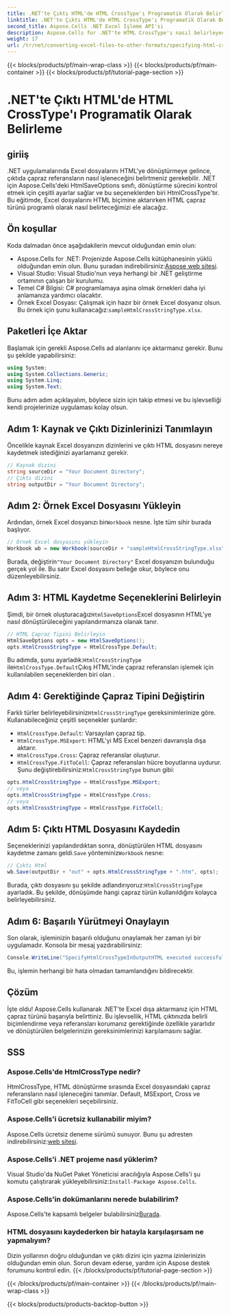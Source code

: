 ```yaml
---
title: .NET'te Çıktı HTML'de HTML CrossType'ı Programatik Olarak Belirleme
linktitle: .NET'te Çıktı HTML'de HTML CrossType'ı Programatik Olarak Belirleme
second_title: Aspose.Cells .NET Excel İşleme API'si
description: Aspose.Cells for .NET'te HTML CrossType'ı nasıl belirleyeceğinizi öğrenin. Excel dosyalarını hassas bir şekilde HTML'ye dönüştürmek için adım adım öğreticimizi izleyin.
weight: 17
url: /tr/net/converting-excel-files-to-other-formats/specifying-html-crosstype-in-output-html/
---
```


{{< blocks/products/pf/main-wrap-class >}}
{{< blocks/products/pf/main-container >}}
{{< blocks/products/pf/tutorial-page-section >}}

# .NET'te Çıktı HTML'de HTML CrossType'ı Programatik Olarak Belirleme

## giriiş
.NET uygulamalarında Excel dosyalarını HTML'ye dönüştürmeye gelince, çıktıda çapraz referansların nasıl işleneceğini belirtmeniz gerekebilir. .NET için Aspose.Cells'deki HtmlSaveOptions sınıfı, dönüştürme sürecini kontrol etmek için çeşitli ayarlar sağlar ve bu seçeneklerden biri HtmlCrossType'tır. Bu eğitimde, Excel dosyalarını HTML biçimine aktarırken HTML çapraz türünü programlı olarak nasıl belirteceğimizi ele alacağız. 
## Ön koşullar
Koda dalmadan önce aşağıdakilerin mevcut olduğundan emin olun:
-  Aspose.Cells for .NET: Projenizde Aspose.Cells kütüphanesinin yüklü olduğundan emin olun. Bunu şuradan indirebilirsiniz:[Aspose web sitesi](https://releases.aspose.com/cells/net/).
- Visual Studio: Visual Studio'nun veya herhangi bir .NET geliştirme ortamının çalışan bir kurulumu.
- Temel C# Bilgisi: C# programlamaya aşina olmak örnekleri daha iyi anlamanıza yardımcı olacaktır.
-  Örnek Excel Dosyası: Çalışmak için hazır bir örnek Excel dosyanız olsun. Bu örnek için şunu kullanacağız:`sampleHtmlCrossStringType.xlsx`.
## Paketleri İçe Aktar
Başlamak için gerekli Aspose.Cells ad alanlarını içe aktarmanız gerekir. Bunu şu şekilde yapabilirsiniz:
```csharp
using System;
using System.Collections.Generic;
using System.Linq;
using System.Text;
```
Bunu adım adım açıklayalım, böylece sizin için takip etmesi ve bu işlevselliği kendi projelerinize uygulaması kolay olsun.
## Adım 1: Kaynak ve Çıktı Dizinlerinizi Tanımlayın
Öncelikle kaynak Excel dosyanızın dizinlerini ve çıktı HTML dosyasını nereye kaydetmek istediğinizi ayarlamanız gerekir.
```csharp
// Kaynak dizini
string sourceDir = "Your Document Directory";
// Çıktı dizini
string outputDir = "Your Document Directory";
```
## Adım 2: Örnek Excel Dosyasını Yükleyin
 Ardından, örnek Excel dosyanızı bir`Workbook` nesne. İşte tüm sihir burada başlıyor.
```csharp
// Örnek Excel dosyasını yükleyin
Workbook wb = new Workbook(sourceDir + "sampleHtmlCrossStringType.xlsx");
```
 Burada, değiştirin`"Your Document Directory"` Excel dosyanızın bulunduğu gerçek yol ile. Bu satır Excel dosyasını belleğe okur, böylece onu düzenleyebilirsiniz.
## Adım 3: HTML Kaydetme Seçeneklerini Belirleyin
 Şimdi, bir örnek oluşturacağız`HtmlSaveOptions`Excel dosyasının HTML'ye nasıl dönüştürüleceğini yapılandırmanıza olanak tanır.
```csharp
// HTML Çapraz Tipini Belirleyin
HtmlSaveOptions opts = new HtmlSaveOptions();
opts.HtmlCrossStringType = HtmlCrossType.Default;
```
 Bu adımda, şunu ayarladık:`HtmlCrossStringType` ile`HtmlCrossType.Default`Çıkış HTML'inde çapraz referansları işlemek için kullanılabilen seçeneklerden biri olan .
## Adım 4: Gerektiğinde Çapraz Tipini Değiştirin
 Farklı türler belirleyebilirsiniz`HtmlCrossStringType` gereksinimlerinize göre. Kullanabileceğiniz çeşitli seçenekler şunlardır:
- `HtmlCrossType.Default`: Varsayılan çapraz tip.
- `HtmlCrossType.MSExport`: HTML'yi MS Excel benzeri davranışla dışa aktarır.
- `HtmlCrossType.Cross`: Çapraz referanslar oluşturur.
- `HtmlCrossType.FitToCell`: Çapraz referansları hücre boyutlarına uydurur.
 Şunu değiştirebilirsiniz:`HtmlCrossStringType` bunun gibi:
```csharp
opts.HtmlCrossStringType = HtmlCrossType.MSExport;
// veya
opts.HtmlCrossStringType = HtmlCrossType.Cross;
// veya
opts.HtmlCrossStringType = HtmlCrossType.FitToCell;
```
## Adım 5: Çıktı HTML Dosyasını Kaydedin
 Seçeneklerinizi yapılandırdıktan sonra, dönüştürülen HTML dosyasını kaydetme zamanı geldi.`Save` yönteminiz`Workbook` nesne:
```csharp
// Çıktı Html
wb.Save(outputDir + "out" + opts.HtmlCrossStringType + ".htm", opts);
```
 Burada, çıktı dosyasını şu şekilde adlandırıyoruz:`HtmlCrossStringType` ayarladık. Bu şekilde, dönüşümde hangi çapraz türün kullanıldığını kolayca belirleyebilirsiniz.
## Adım 6: Başarılı Yürütmeyi Onaylayın
Son olarak, işleminizin başarılı olduğunu onaylamak her zaman iyi bir uygulamadır. Konsola bir mesaj yazdırabilirsiniz:
```csharp
Console.WriteLine("SpecifyHtmlCrossTypeInOutputHTML executed successfully.\r\n");
```
Bu, işlemin herhangi bir hata olmadan tamamlandığını bildirecektir.
## Çözüm
İşte oldu! Aspose.Cells kullanarak .NET'te Excel dışa aktarmanız için HTML çapraz türünü başarıyla belirttiniz. Bu işlevsellik, HTML çıktınızda belirli biçimlendirme veya referansları korumanız gerektiğinde özellikle yararlıdır ve dönüştürülen belgelerinizin gereksinimlerinizi karşılamasını sağlar.
## SSS
### Aspose.Cells'de HtmlCrossType nedir?  
HtmlCrossType, HTML dönüştürme sırasında Excel dosyasındaki çapraz referansların nasıl işleneceğini tanımlar. Default, MSExport, Cross ve FitToCell gibi seçenekleri seçebilirsiniz.
### Aspose.Cells'i ücretsiz kullanabilir miyim?  
 Aspose.Cells ücretsiz deneme sürümü sunuyor. Bunu şu adresten indirebilirsiniz:[web sitesi](https://releases.aspose.com/).
### Aspose.Cells'i .NET projeme nasıl yüklerim?  
 Visual Studio'da NuGet Paket Yöneticisi aracılığıyla Aspose.Cells'i şu komutu çalıştırarak yükleyebilirsiniz:`Install-Package Aspose.Cells`.
### Aspose.Cells'in dokümanlarını nerede bulabilirim?  
 Aspose.Cells'te kapsamlı belgeler bulabilirsiniz[Burada](https://reference.aspose.com/cells/net/).
### HTML dosyasını kaydederken bir hatayla karşılaşırsam ne yapmalıyım?  
Dizin yollarının doğru olduğundan ve çıktı dizini için yazma izinlerinizin olduğundan emin olun. Sorun devam ederse, yardım için Aspose destek forumunu kontrol edin.
{{< /blocks/products/pf/tutorial-page-section >}}

{{< /blocks/products/pf/main-container >}}
{{< /blocks/products/pf/main-wrap-class >}}

{{< blocks/products/products-backtop-button >}}
